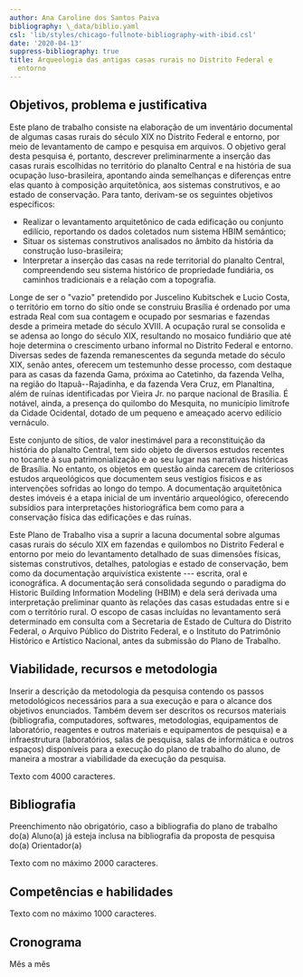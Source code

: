 ```yaml
---
author: Ana Caroline dos Santos Paiva
bibliography: \_data/biblio.yaml
csl: 'lib/styles/chicago-fullnote-bibliography-with-ibid.csl'
date: '2020-04-13'
suppress-bibliography: true
title: Arqueologia das antigas casas rurais no Distrito Federal e
  entorno
---
```


Objetivos, problema e justificativa
-----------------------------------

Este plano de trabalho consiste na elaboração de um inventário
documental de algumas casas rurais do século XIX no Distrito Federal e
entorno, por meio de levantamento de campo e pesquisa em arquivos. O
objetivo geral desta pesquisa é, portanto, descrever preliminarmente a
inserção das casas rurais escolhidas no território do planalto Central e
na história de sua ocupação luso-brasileira, apontando ainda semelhanças
e diferenças entre elas quanto à composição arquitetônica, aos sistemas
construtivos, e ao estado de conservação. Para tanto, derivam-se os
seguintes objetivos específicos:

-   Realizar o levantamento arquitetônico de cada edificação ou conjunto
    edilício, reportando os dados coletados num sistema HBIM semântico;
-   Situar os sistemas construtivos analisados no âmbito da história da
    construção luso-brasileira;
-   Interpretar a inserção das casas na rede territorial do planalto
    Central, compreendendo seu sistema histórico de propriedade
    fundiária, os caminhos tradicionais e a relação com a topografia.

Longe de ser o "vazio" pretendido por Juscelino Kubitschek e Lucio
Costa, o território em torno do sítio onde se construiu Brasília é
ordenado por uma estrada Real com sua contagem e ocupado por sesmarias e
fazendas desde a primeira metade do século XVIII. A ocupação rural se
consolida e se adensa ao longo do século XIX, resultando no mosaico
fundiário que até hoje determina o crescimento urbano informal no
Distrito Federal e entorno. Diversas sedes de fazenda remanescentes da
segunda metade do século XIX, senão antes, oferecem um testemunho desse
processo, com destaque para as casas da fazenda Gama, próxima ao
Catetinho, da fazenda Velha, na região do Itapuã--Rajadinha, e da
fazenda Vera Cruz, em Planaltina, além de ruínas identificadas por
Vieira Jr. no parque nacional de Brasília. É notável, ainda, a presença
do quilombo do Mesquita, no município limítrofe da Cidade Ocidental,
dotado de um pequeno e ameaçado acervo edilício vernáculo.

Este conjunto de sítios, de valor inestimável para a reconstituição da
história do planalto Central, tem sido objeto de diversos estudos
recentes no tocante à sua patrimonialização e ao seu lugar nas
narrativas históricas de Brasília. No entanto, os objetos em questão
ainda carecem de criteriosos estudos arqueológicos que documentem seus
vestígios físicos e as intervenções sofridas ao longo do tempo. A
documentação arquitetônica destes imóveis é a etapa inicial de um
inventário arqueológico, oferecendo subsídios para interpretações
historiográfica bem como para a conservação física das edificações e das
ruínas.

Este Plano de Trabalho visa a suprir a lacuna documental sobre algumas
casas rurais do século XIX em fazendas e quilombos no Distrito Federal e
entorno por meio do levantamento detalhado de suas dimensões físicas,
sistemas construtivos, detalhes, patologias e estado de conservação, bem
como da documentação arquivística existente --- escrita, oral e
iconográfica. A documentação será consolidada segundo o paradigma do
Historic Building Information Modeling (HBIM) e dela será derivada uma
interpretação preliminar quanto às relações das casas estudadas entre si
e com o território rural. O escopo de casas incluídas no levantamento
será determinado em consulta com a Secretaria de Estado de Cultura do
Distrito Federal, o Arquivo Público do Distrito Federal, e o Instituto
do Patrimônio Histórico e Artístico Nacional, antes da submissão do
Plano de Trabalho.

Viabilidade, recursos e metodologia
-----------------------------------

Inserir a descrição da metodologia da pesquisa contendo os passos
metodológicos necessários para a sua execução e para o alcance dos
objetivos enunciados. Também devem ser descritos os recursos materiais
(bibliografia, computadores, softwares, metodologias, equipamentos de
laboratório, reagentes e outros materiais e equipamentos de pesquisa) e
a infraestrutura (laboratórios, salas de pesquisa, salas de informática
e outros espaços) disponíveis para a execução do plano de trabalho do
aluno, de maneira a mostrar a viabilidade da execução da pesquisa.

Texto com 4000 caracteres.

Bibliografia
------------

Preenchimento não obrigatório, caso a bibliografia do plano de trabalho
do(a) Aluno(a) já esteja inclusa na bibliografia da proposta de pesquisa
do(a) Orientador(a)

Texto com no máximo 2000 caracteres.

Competências e habilidades
--------------------------

Texto com no máximo 1000 caracteres.

Cronograma
----------

Mês a mês
